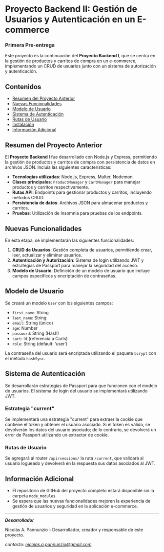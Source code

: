 # Proyecto Backend II: Gestión de Usuarios y Autenticación en un E-commerce

### Primera Pre-entrega

Este proyecto es la continuación del **Proyecto Backend I**, que se centra en la gestión de productos y carritos de compra en un e-commerce, implementando un CRUD de usuarios junto con un sistema de autorización y autenticación.

## Contenidos

-   [Resumen del Proyecto Anterior](#resumen-del-proyecto-anterior)
-   [Nuevas Funcionalidades](#nuevas-funcionalidades)
-   [Modelo de Usuario](#modelo-de-usuario)
-   [Sistema de Autenticación](#sistema-de-autenticaci%C3%B3n)
-   [Rutas de Usuario](#rutas-de-usuario)
-   [Instalación](#instalaci%C3%B3n)
-   [Información Adicional](#informaci%C3%B3n-adicional)

## Resumen del Proyecto Anterior

El **Proyecto Backend I** fue desarrollado con Node.js y Express, permitiendo la gestión de productos y carritos de compra con persistencia de datos en archivos JSON. Incluía las siguientes características:

-   **Tecnologías utilizadas**: Node.js, Express, Multer, Nodemon.
-   **Clases principales**: `ProductManager` y `CartManager` para manejar productos y carritos respectivamente.
-   **Rutas API**: Endpoints para gestionar productos y carritos, incluyendo métodos CRUD.
-   **Persistencia de datos**: Archivos JSON para almacenar productos y carritos.
-   **Pruebas**: Utilización de Insomnia para pruebas de los endpoints.

## Nuevas Funcionalidades

En esta etapa, se implementarán las siguientes funcionalidades:

1.  **CRUD de Usuarios**: Gestión completa de usuarios, permitiendo crear, leer, actualizar y eliminar usuarios.
2.  **Autenticación y Autorización**: Sistema de login utilizando JWT y estrategias de Passport para manejar la seguridad del acceso.
3.  **Modelo de Usuario**: Definición de un modelo de usuario que incluye campos específicos y encriptación de contraseñas.

## Modelo de Usuario

Se creará un modelo `User` con los siguientes campos:

-   `first_name`: String
-   `last_name`: String
-   `email`: String (único)
-   `age`: Number
-   `password`: String (Hash)
-   `cart`: Id (referencia a Carts)
-   `role`: String (default: ‘user’)

La contraseña del usuario será encriptada utilizando el paquete `bcrypt` con el método `hashSync`.

## Sistema de Autenticación

Se desarrollarán estrategias de Passport para que funcionen con el modelo de usuarios. El sistema de login del usuario se implementará utilizando JWT.

### Estrategia "current"

Se implementará una estrategia "current" para extraer la cookie que contiene el token y obtener el usuario asociado. Si el token es válido, se devolverán los datos del usuario asociado; de lo contrario, se devolverá un error de Passport utilizando un extractor de cookie.

### Rutas de Usuario

 Se agregará al router `/api/sessions/` la ruta `/current`, que
 validará al usuario logueado y devolverá en la respuesta sus datos
 asociados al JWT.
 
 ## Información Adicional

-   El repositorio de GitHub del proyecto completo estará disponible sin la carpeta `node_modules`.
-   Se espera que las nuevas funcionalidades mejoren la experiencia de gestión de usuarios y seguridad en la aplicación e-commerce.

---
***Desarrollador***

Nicolás A. Pannunzio - Desarrollador, creador y responsable de este proyecto.

*contacto: nicolas.a.pannunzio@gmail.com*